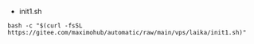 

- init1.sh

```shell
bash -c "$(curl -fsSL https://gitee.com/maximohub/automatic/raw/main/vps/laika/init1.sh)"
```